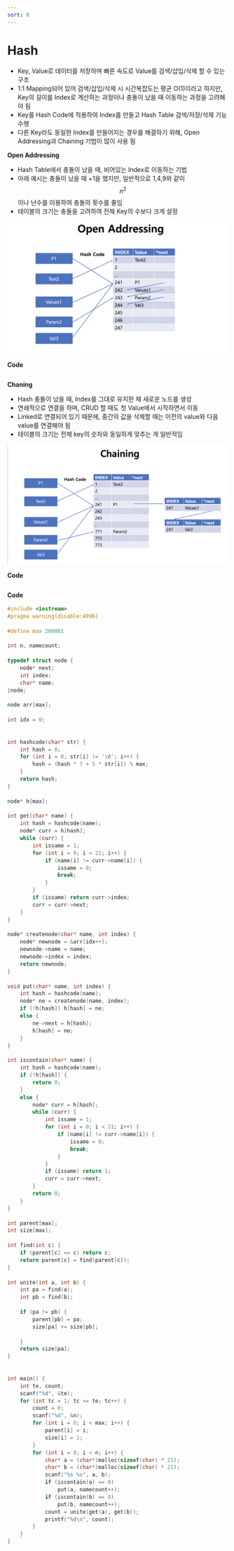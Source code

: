 ```yaml
---
sort: 8
---
```


# Hash

* Key, Value로 데이터를 저장하며 빠른 속도로 Value를 검색/삽입/삭제 할 수 있는 구조
* 1:1 Mapping되어 있어 검색/삽입/삭제 시 시간복잡도는 평균 O(1)이라고 하지만, Key의 길이를 Index로 계산하는 과정이나 충돌이 났을 때 이동하는 과정을 고려해야 됨
* Key를 Hash Code에 적용하여 Index를 만들고 Hash Table 검색/저장/삭제 기능 수행
* 다른 Key라도 동일한 Index를 만들어지는 경우를 해결하기 위해, Open Addressing과 Chaining 기법이 많이 사용 됨

**Open Addressing**

* Hash Table에서 충돌이 났을 때, 비어있는 Index로 이동하는 기법
* 아래 예시는 충돌이 났을 때 +1을 했지만, 일반적으로 1,4,9와 같이 $$n^2$$ 이나 난수를 이용하여 충돌의 횟수를 줄임
* 테이블의 크기는 충돌을 고려하여 전체 Key의 수보다 크게 설정

![Open_Addressing](./Img/Open_Addressing.png)

**Code**

```c++

```



**Chaning**

* Hash 충돌이 났을 때, Index를 그대로 유지한 채 새로운 노드를 생성
* 연쇄적으로 연결을 하며, CRUD 할 때도 첫 Value에서 시작하면서 이동
* Linked로 연결되어 있기 때문에, 중간의 값을 삭제할 때는 이전의 value와 다음 value를 연결해야 됨
* 테이블의 크기는 전체 key의 숫자와 동일하게 맞추는 게 일반적임

![Chaining](./Img/Chaining.png)

**Code**

```c++
```



**Code**

```c++
#include <iostream>
#pragma warning(disable:4996)

#define max 200001

int n, namecount;

typedef struct node {
	node* next;
	int index;
	char* name;
}node;

node arr[max];

int idx = 0;


int hashcode(char* str) {
	int hash = 0;
	for (int i = 0; str[i] != '\0'; i++) {
		hash = (hash * 7 + 5 * str[i]) % max;
	}
	return hash;
}

node* h[max];

int get(char* name) {
	int hash = hashcode(name);
	node* curr = h[hash];
	while (curr) {
		int issame = 1;
		for (int i = 0; i < 21; i++) {
			if (name[i] != curr->name[i]) {
				issame = 0;
				break;
			}
		}
		if (issame) return curr->index;
		curr = curr->next;
	}
}

node* createnode(char* name, int index) {
	node* newnode = &arr[idx++];
	newnode->name = name;
	newnode->index = index;
	return newnode;
}

void put(char* name, int index) {
	int hash = hashcode(name);
	node* ne = createnode(name, index);
	if (!h[hash]) h[hash] = ne;
	else {
		ne->next = h[hash];
		h[hash] = ne;
	}
}

int iscontain(char* name) {
	int hash = hashcode(name);
	if (!h[hash]) {
		return 0;
	}
	else {
		node* curr = h[hash];
		while (curr) {
			int issame = 1;
			for (int i = 0; i < 21; i++) {
				if (name[i] != curr->name[i]) {
					issame = 0;
					break;
				}
			}
			if (issame) return 1;
			curr = curr->next;
		}
		return 0;
	}
}

int parent[max];
int size[max];

int find(int c) {
	if (parent[c] == c) return c;
	return parent[c] = find(parent[c]);
}

int unite(int a, int b) {
	int pa = find(a);
	int pb = find(b);

	if (pa != pb) {
		parent[pb] = pa;
		size[pa] += size[pb];

	}
	return size[pa];
}


int main() {
	int te, count;
	scanf("%d", &te);
	for (int tc = 1; tc <= te; tc++) {
		count = 0;
		scanf("%d", &n);
		for (int i = 0; i < max; i++) {
			parent[i] = i;
			size[i] = 1;
		}
		for (int i = 0; i < n; i++) {
			char* a = (char*)malloc(sizeof(char) * 21);
			char* b = (char*)malloc(sizeof(char) * 21);
			scanf("%s %s", a, b);
			if (iscontain(a) == 0)
				put(a, namecount++);
			if (iscontain(b) == 0)
				put(b, namecount++);
			count = unite(get(a), get(b));
			printf("%d\n", count);
		}
	}
}

```



